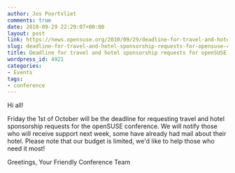 ```yaml
---
author: Jos Poortvliet
comments: true
date: 2010-09-29 22:29:07+00:00
layout: post
link: https://news.opensuse.org/2010/09/29/deadline-for-travel-and-hotel-sponsorship-requests-for-opensuse-conference/
slug: deadline-for-travel-and-hotel-sponsorship-requests-for-opensuse-conference
title: Deadline for travel and hotel sponsorship requests for openSUSE conference
wordpress_id: 4921
categories:
- Events
tags:
- conference
---
```


Hi all!

Friday the 1st of October will be the deadline for requesting travel and hotel sponsorship requests for the openSUSE conference. We will notify those who will receive support next week, some have already had mail about their hotel. Please note that our budget is limited, we'd like to help those who need it most!

Greetings,
Your Friendly Conference Team

